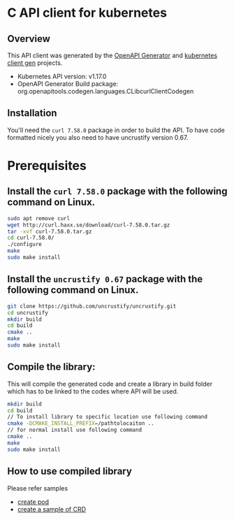 # C API client for kubernetes

## Overview
This API client was generated by the [OpenAPI Generator](https://openapi-generator.tech) and [kubernetes client gen](https://github.com/kubernetes-client/gen) projects. 

- Kubernetes API version: v1.17.0
- OpenAPI Generator Build package: org.openapitools.codegen.languages.CLibcurlClientCodegen

## Installation
You'll need the `curl 7.58.0` package in order to build the API. To have code formatted nicely you also need to have uncrustify version 0.67.

# Prerequisites

## Install the `curl 7.58.0` package with the following command on Linux.
```bash
sudo apt remove curl
wget http://curl.haxx.se/download/curl-7.58.0.tar.gz
tar -xvf curl-7.58.0.tar.gz
cd curl-7.58.0/
./configure
make
sudo make install
```
## Install the `uncrustify 0.67` package with the following command on Linux.
```bash
git clone https://github.com/uncrustify/uncrustify.git
cd uncrustify
mkdir build
cd build
cmake ..
make
sudo make install
```

## Compile the library:
This will compile the generated code and create a library in build folder which has to be linked to the codes where API will be used.
```bash
mkdir build
cd build
// To install library to specific location use following command
cmake -DCMAKE_INSTALL_PREFIX=/pathtolocaiton ..
// for normal install use following command
cmake ..
make
sudo make install
```
## How to use compiled library

Please refer samples

- [create pod](https://github.com/ityuhui/client-c/tree/master/samples/create_pod)
- [create a sample of CRD](https://github.com/ityuhui/client-c/tree/master/samples/create_crd_sample)


